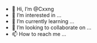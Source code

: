 - 👋 Hi, I’m @Cxxng
- 👀 I’m interested in ...
- 🌱 I’m currently learning ...
- 💞️ I’m looking to collaborate on ...
- 📫 How to reach me ...

<!---
Cxxng/Cxxng is a ✨ special ✨ repository because its `README.md` (this file) appears on your GitHub profile.
You can click the Preview link to take a look at your changes.
--->
